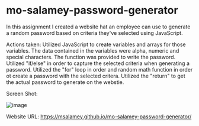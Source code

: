 # mo-salamey-password-generator

In this assignment I created a website hat an employee can use to generate a random password based on criteria they've selected using JavaScript. 

Actions taken:
Utilized JavaScript to create variables and arrays for those variables. The data contained in the variables were alpha, numeric and special characters. 
The function was provided to write the password. 
Utilized "if/else" in order to capture the selected criteria when generating a password. 
Utilized the "for" loop in order and random math function in order ot create a password with the selected critera.
Utilized the "return" to get the actual password to generate on the webstie. 

Screen Shot:
 
![image](https://user-images.githubusercontent.com/107436206/182686224-c792dd9c-ba8d-458e-a1c1-b17b0287f9d4.png)

Website URL: https://msalamey.github.io/mo-salamey-password-generator/
